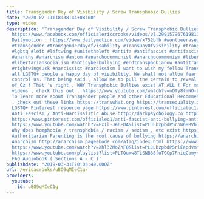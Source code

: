 ```yaml
---
title: Transgender Day of Visibility / Screw Transphobic Bullies
date: "2020-02-11T18:38:44+08:00"
type: video
description: 'Transgender Day of Visibility / Screw Transphobic Bullies Facebook Video
  https://www.facebook.com/officialericcrooks/videos/vl.299157967619810/1237867926337705/
  Dailymotion : https://www.dailymotion.com/video/x752bfb #wontbeerased #translivesmatter
  #transgender #transgenderdayofvisability #TransDayOfVisibility #trans #lgbt #bornthisway
  #lgbtq #left #leftwing #unitetheleft #antifa #antifascist #antifascism #anarchist
  #anarchy #anarchism #ancom #anarchocommunist #anarchocommunism #libertariansocialist
  #libertariansocialism #anticyberbullying #endtransphobianow #antitransphobia #antiauthoritarian
  #rightwingsuck #narcissist #narcissism I want to wish my fellow Trans people and
  all LGBTQ+ people a happy day of visibility. We shall not allow fear and hate to
  control us. That being said , allow me to pull the certain to reveal the Wizard
  of Oz ! That''s right , WHY Transphobic Bullies exist AT ALL ! For more of my Transgender
  videos , check this out . https://www.youtube.com/watch?v=nDTy8lmNO-E&list=PLJLbzpbdP5rnHI0NXlihDTCijW9epabxJ
  To learn more about Transgender people and other Educational Recommended Resources
  , check out these links https://transwhat.org https://transequality.org https://www.glaad.org/transgender
  LGBTQ+ Pinterest resource page https://www.pinterest.com/officialec1/lgbtq%2B-resources-mostly-butch-femme-lesbians-trans/
  Anti Fascism / Anti-Narcissistic Abuse http://darkpsychology.co http://ipredator.co
  https://www.pinterest.com/officialec1/anti-fascist-anti-bullying-anti-cyberbullying-stay/
  https://www.youtube.com/watch?v=ExTl-Je6FDA&list=PLJLbzpbdP5rnW68BVb_n3w-RUtk74utQr
  Why does homphobia / transphobia / racism / sexism , etc exist https://anarchism.pageabode.com/afaq/secB1.html#secb14
  Authoritarian Parenting is the root cause of bullying https://anarchism.pageabode.com/afaq/secB1.html#secb15
  Anarchism http://anarchism.pageabode.com/afaq/index.html https://www.pinterest.com/officialec1/anarchism-anarchy-anarchist-anarcho/
  https://www.youtube.com/watch?v=Xhl3ZMoZhF0&list=PLJLbzpbdP5rlEapdVmYDzavjzFMN0W_OA
  https://www.youtube.com/playlist?list=PLTQuxw8TiSNB3SfoTGCp7FniqCbmynZeq Anarchist
  FAQ Audiobook ( Sections A - C )'
publishdate: "2019-03-31T20:03:49.000Z"
url: /ericacrooks/uBO9qMIeC1g/
providers:
  youtube:
    id: uBO9qMIeC1g
---
```

